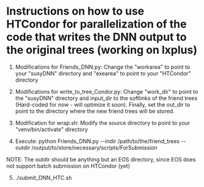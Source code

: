 # Instructions on how to use HTCondor for parallelization of the code that writes the DNN output to the original trees (working on lxplus)

1) Modifications for Friends_DNN.py: Change the "workarea" to point to your "susyDNN" directory and "exearea" to point to your "HTCondor" directory

2) Modifications for write_to_tree_Condor.py: Change "work_dir" to point to the "susyDNN" directory and input_dir to the softlinks of the friend trees (Hard-coded for now - will optimize it soon). Finally, set the out_dir to point to the directory where the new friend trees will be stored.

3) Modification for wrap.sh: Modify the source directory to point to your "venv/bin/activate" directory

4) Execute: python Friends_DNN.py --indir /path/to/the/friend_trees --outdir /output/to/store/necessary/scripts/ForSubmission

NOTE: The outdir should be anything but an EOS directory, since EOS does not support batch submission on HTCondor (yet)

5) ./submit_DNN_HTC.sh
